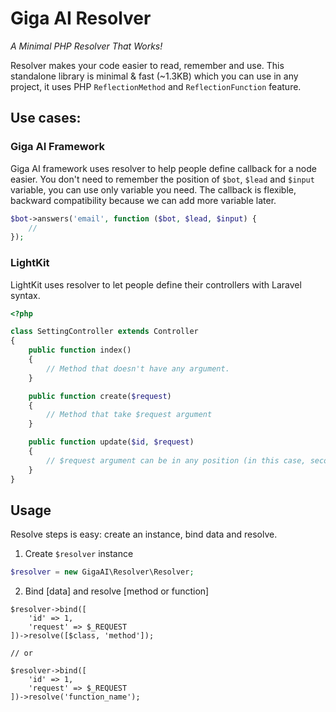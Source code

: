# Giga AI Resolver
*A Minimal PHP Resolver That Works!*

Resolver makes your code easier to read, remember and use. This standalone library is minimal & fast (~1.3KB) which you can use in any project, it uses PHP `ReflectionMethod` and `ReflectionFunction` feature.

## Use cases:

### Giga AI Framework
Giga AI framework uses resolver to help people define callback for a node easier. You don't need to remember the position of `$bot`, `$lead` and `$input` variable, you can use only variable you need. The callback is flexible, backward compatibility because we can add more variable later.

```php
$bot->answers('email', function ($bot, $lead, $input) {
	//
}); 
```

### LightKit
LightKit uses resolver to let people define their controllers with Laravel syntax.

```php
<?php

class SettingController extends Controller
{
	public function index()
	{
		// Method that doesn't have any argument.
	}

	public function create($request)
	{
		// Method that take $request argument
	}

	public function update($id, $request)
	{
		// $request argument can be in any position (in this case, second).
	}
}
```

## Usage
Resolve steps is easy: create an instance, bind data and resolve.

1. Create `$resolver` instance 
```php
$resolver = new GigaAI\Resolver\Resolver;
```

2. Bind [data] and resolve [method or function]
```
$resolver->bind([
	'id' => 1,
	'request' => $_REQUEST
])->resolve([$class, 'method']);

// or

$resolver->bind([
	'id' => 1,
	'request' => $_REQUEST
])->resolve('function_name');
```

